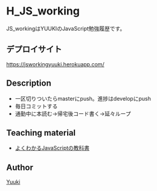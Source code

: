 H_JS_working
====

JS_workingはYUUKIのJavaScript勉強履歴です。

## デプロイサイト
https://jsworkingyuuki.herokuapp.com/

## Description

- 一区切りついたらmasterにpush。進捗はdevelopにpush
- 毎日コミットする
- 通勤中に本読む→帰宅後コード書く→延々ループ

##  Teaching material

- [よくわかるJavaScriptの教科書](https://amzn.to/2WxG11E)

## Author

[Yuuki](https://github.com/YuukiTetsuya)
